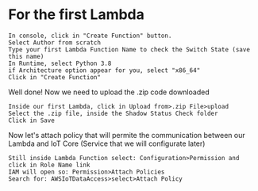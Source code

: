 # For the first Lambda

    In console, click in "Create Function" button.
    Select Author from scratch
    Type your first Lambda Function Name to check the Switch State (save this name)
    In Runtime, select Python 3.8
    if Architecture option appear for you, select "x86_64"
    Click in "Create Function"

Well done! Now we need to upload the .zip code downloaded

    Inside our first Lambda, click in Upload from>.zip File>upload
    Select the .zip file, inside the Shadow Status Check folder
    Click in Save

Now let's attach policy that will permite the communication between our Lambda and IoT Core (Service that we will configurate later)

    Still inside Lambda Function select: Configuration>Permission and click in Role Name link
    IAM will open so: Permission>Attach Policies
    Search for: AWSIoTDataAccess>select>Attach Policy
